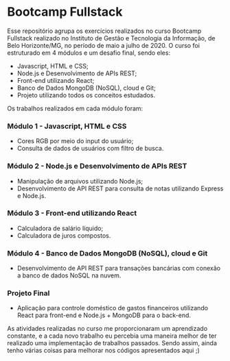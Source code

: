 # Bootcamp Fullstack
Esse repositório agrupa os exercícios realizados no curso Bootcamp Fullstack realizado no Instituto de Gestão e Tecnologia da Informação, de Belo Horizonte/MG, no período de maio a julho de 2020.
O curso foi estruturado em 4 módulos e um desafio final, sendo eles:

* Javascript, HTML e CSS;
* Node.js e Desenvolvimento de APIs REST;
* Front-end utilizando React;
* Banco de Dados MongoDB (NoSQL), cloud e Git;
* Projeto utilizando todos os conceitos estudados.

Os trabalhos realizados em cada módulo foram:

### Módulo 1 - Javascript, HTML e CSS
* Cores RGB por meio do input do usuário;
* Consulta de dados de usuários com filtro de busca.

### Módulo 2 - Node.js e Desenvolvimento de APIs REST
* Manipulação de arquivos utilizando Node.js;
* Desenvolvimento de API REST para consulta de notas utilizando Express e Node.js.

### Módulo 3 - Front-end utilizando React
* Calculadora de salário líquido;
* Calculadora de juros compostos.

### Módulo 4 - Banco de Dados MongoDB (NoSQL), cloud e Git
* Desenvolvimento de API REST para transações bancárias com conexão a banco de dados NoSQL na nuvem.

### Projeto Final
* Aplicação para controle doméstico de gastos financeiros utilizando React para front-end e Node.js + MongoDB para o back-end.

As atividades realizadas no curso me proporcionaram um aprendizado constante, e a cada novo trabalho eu percebia uma maneira melhor de ter realizado uma implementação de trabalhos passados. Sendo assim, ainda tenho várias coisas para melhorar nos códigos apresentados aqui ;)





